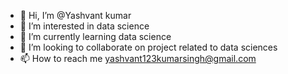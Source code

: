 - 👋 Hi, I’m @Yashvant kumar
- 👀 I’m interested in data science
- 🌱 I’m currently learning data science
- 💞️ I’m looking to collaborate on project related to data sciences
- 📫 How to reach me yashvant123kumarsingh@gmail.com

<!---
Yashvantkumarsingh/Yashvantkumarsingh is a ✨ special ✨ repository because its `README.md` (this file) appears on your GitHub profile.
You can click the Preview link to take a look at your changes.
--->
